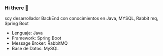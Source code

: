 ### Hi there 👋
soy desarrollador BackEnd con conocimientos en Java, MYSQL, Rabbit mq, Spring Boot
- Lenguaje: Java
- Framework: Spring Boot
- Message Broker: RabbitMQ
- Base de Datos: MySQL
<!--
**osneris123/osneris123** is a ✨ _special_ ✨ repository because its `README.md` (this file) appears on your GitHub profile.

Here are some ideas to get you started:

- 🔭 I’m currently working on ...
- 🌱 I’m currently learning ...
- 👯 I’m looking to collaborate on ...
- 🤔 I’m looking for help with ...
- 💬 Ask me about ...
- 📫 How to reach me: ...
- 😄 Pronouns: ...
- ⚡ Fun fact: ...
-->
